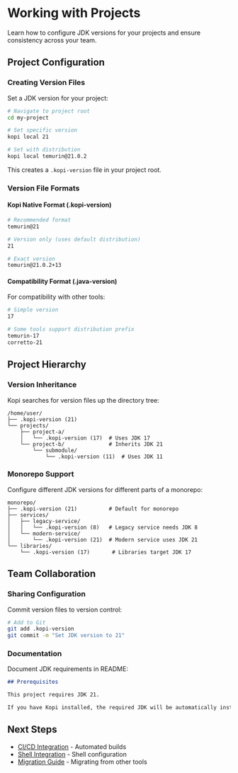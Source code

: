 # Working with Projects

Learn how to configure JDK versions for your projects and ensure consistency across your team.

## Project Configuration

### Creating Version Files

Set a JDK version for your project:

```bash
# Navigate to project root
cd my-project

# Set specific version
kopi local 21

# Set with distribution
kopi local temurin@21.0.2
```

This creates a `.kopi-version` file in your project root.

### Version File Formats

#### Kopi Native Format (.kopi-version)

```bash
# Recommended format
temurin@21

# Version only (uses default distribution)
21

# Exact version
temurin@21.0.2+13
```

#### Compatibility Format (.java-version)

For compatibility with other tools:

```bash
# Simple version
17

# Some tools support distribution prefix
temurin-17
corretto-21
```

## Project Hierarchy

### Version Inheritance

Kopi searches for version files up the directory tree:

```
/home/user/
├── .kopi-version (21)
└── projects/
    ├── project-a/
    │   └── .kopi-version (17)  # Uses JDK 17
    └── project-b/              # Inherits JDK 21
        └── submodule/
            └── .kopi-version (11)  # Uses JDK 11
```

### Monorepo Support

Configure different JDK versions for different parts of a monorepo:

```
monorepo/
├── .kopi-version (21)          # Default for monorepo
├── services/
│   ├── legacy-service/
│   │   └── .kopi-version (8)   # Legacy service needs JDK 8
│   └── modern-service/
│       └── .kopi-version (21)  # Modern service uses JDK 21
└── libraries/
    └── .kopi-version (17)       # Libraries target JDK 17
```

## Team Collaboration

### Sharing Configuration

Commit version files to version control:

```bash
# Add to Git
git add .kopi-version
git commit -m "Set JDK version to 21"
```

### Documentation

Document JDK requirements in README:

```markdown
## Prerequisites

This project requires JDK 21.

If you have Kopi installed, the required JDK will be automatically installed when you run any Java command in this project directory. Kopi will detect the `.kopi-version` file and prompt to install the missing JDK.
```

## Next Steps

- [CI/CD Integration](ci-cd.md) - Automated builds
- [Shell Integration](shell-integration.md) - Shell configuration
- [Migration Guide](migration.md) - Migrating from other tools
